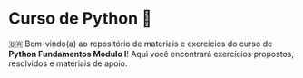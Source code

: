 # Curso de Python 🚀

🇧🇷 Bem-vindo(a) ao repositório de materiais e exercicios do curso de **Python Fundamentos Modulo I**! Aqui você encontrará exercícios propostos, resolvidos e materiais de apoio.
